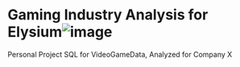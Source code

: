 # Gaming Industry Analysis for Elysium![image](https://github.com/Branvaz/VideoGameDataSQL/assets/159080413/44906ca8-2231-4d73-894b-b39cf4fb213a)


Personal Project SQL for VideoGameData, Analyzed for Company X
